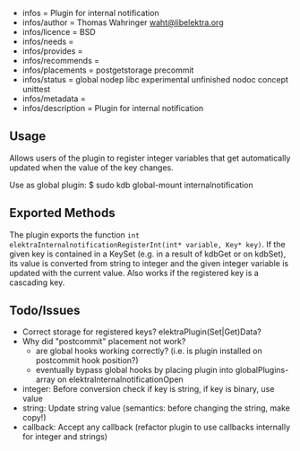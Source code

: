 - infos = Plugin for internal notification
- infos/author = Thomas Wahringer <waht@libelektra.org>
- infos/licence = BSD
- infos/needs =
- infos/provides =
- infos/recommends =
- infos/placements = postgetstorage precommit
- infos/status = global nodep libc experimental unfinished nodoc concept unittest
- infos/metadata =
- infos/description = Plugin for internal notification

## Usage ##

Allows users of the plugin to register integer variables that get automatically
updated when the value of the key changes.

Use as global plugin:
$ sudo kdb global-mount internalnotification

## Exported Methods ##

The plugin exports the function `int elektraInternalnotificationRegisterInt(int* variable, Key* key)`.
If the given key is contained in a KeySet (e.g. in a result of kdbGet or on kdbSet), its value is
converted from string to integer and the given integer variable is updated with the current value.
Also works if the registered key is a cascading key.

## Todo/Issues ##

- Correct storage for registered keys? elektraPlugin(Set|Get)Data?
- Why did "postcommit" placement not work?
  - are global hooks working correctly? (i.e. is plugin installed on postcommit hook position?)
  - eventually bypass global hooks by placing plugin into globalPlugins-array on elektraInternalnotificationOpen
- integer: Before conversion check if key is string, if key is binary, use value
- string: Update string value (semantics: before changing the string, make copy!)
- callback: Accept any callback (refactor plugin to use callbacks internally for integer and strings)
